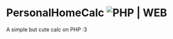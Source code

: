 # PersonalHomeCalc ![PHP | WEB](https://img.shields.io/badge/WEB-PHP-blue.svg)

 A simple but cute calc on PHP :3